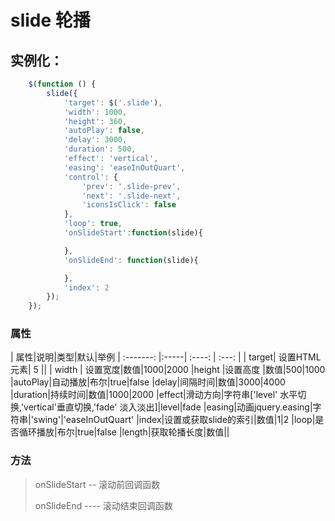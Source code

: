# slide 轮播
## 实例化：
```javascript
    $(function () {
        slide({
            'target': $('.slide'),
            'width': 1000,
            'height': 360,
            'autoPlay': false,
            'delay': 3000,
            'duration': 500,
            'effect': 'vertical',
            'easing': 'easeInOutQuart',
            'control': {
                'prev': '.slide-prev',
                'next': '.slide-next',
                'iconsIsClick': false
            },
            'loop': true,
            'onSlideStart':function(slide){

            },
            'onSlideEnd': function(slide){

            },
            'index': 2
        });
    });
```

### 属性
| 属性|说明|类型|默认|举例
| :-------: |:-----| :----: | :---: |
| target| 设置HTML元素|  5    ||
| width | 设置宽度|数值|1000|2000
|height |设置高度 |数值|500|1000
|autoPlay|自动播放|布尔|true|false
|delay|间隔时间|数值|3000|4000
|duration|持续时间|数值|1000|2000
|effect|滑动方向|字符串['level' 水平切换,'vertical'垂直切换,'fade' 淡入淡出]|level|fade
|easing|动画jquery.easing|字符串|'swing'|'easeInOutQuart'
|index|设置或获取slide的索引|数值|1|2
|loop|是否循环播放|布尔|true|false
|length|获取轮播长度|数值||

### 方法
> onSlideStart -- 滚动前回调函数
>
> onSlideEnd ---- 滚动结束回调函数

